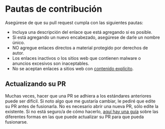 # Pautas de contribución

Asegúrese de que su pull request cumpla con las siguientes pautas:

- Incluya una descripción del enlace que está agregando si es posible.
- Si está agregando un nuevo encabezado, asegúrese de darle un nombre único.
- NO agregue enlaces directos a material protegido por derechos de autor.
- Los enlaces inactivos o los sitios web que contienen malware o anuncios excesivos son inaceptables.
- No se aceptan enlaces a sitios web con [contenido explícito](https://help.github.com/en/github/site-policy/github-terms-of-service).

## Actualizando su PR

Muchas veces, hacer que una PR se adhiera a los estándares anteriores puede ser difícil. Si noto algo que me gustaría cambiar, le pediré que edite su PR antes de fusionarla. No es necesario abrir una nueva PR, sólo edite la existente. Si no está seguro/a de cómo hacerlo, [aquí hay una guía](https://github.com/RichardLitt/knowledge/blob/master/github/amending-a-commit-guide.md) sobre las diferentes formas en las que puede actualizar su PR para que pueda fusionarse.

